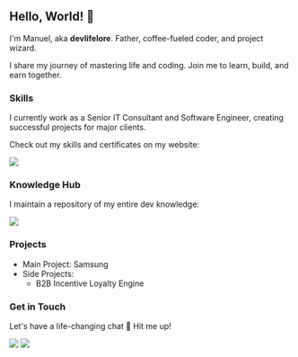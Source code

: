 ## Hello, World! 👋

I'm Manuel, aka **devlifelore**. Father, coffee-fueled coder, and project wizard.

I share my journey of mastering life and coding. Join me to learn, build, and earn together.

### Skills

I currently work as a Senior IT Consultant and Software Engineer, creating successful projects for major clients.

Check out my skills and certificates on my website:

[![](https://img.shields.io/badge/-devlifelore.com-000000?style=flat-square&logoColor=white)](https://devlifelore.com)

### Knowledge Hub

I maintain a repository of my entire dev knowledge:

[![](https://img.shields.io/badge/-devlifelore/knowledge_hub-000000?style=flat-square&logo=github)](https://github.com/devlifelore/knowledge-hub)

### Projects

- Main Project: Samsung
- Side Projects:
  - B2B Incentive Loyalty Engine 

### Get in Touch

Let's have a life-changing chat 🌟 Hit me up!

[![](https://img.shields.io/badge/-@devlifelore-%231DA1F2?style=flat-square&logo=x)](https://x.com/devlifelore)
[![](https://img.shields.io/badge/-manuel@devlifelore.com-000000?style=flat-square&logo=mail.ru&logoColor=white)](mailto:manuel@devlifelore.com)
